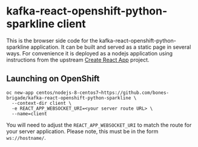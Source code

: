 # kafka-react-openshift-python-sparkline client

This is the browser side code for the kafka-react-openshift-python-sparkline
application. It can be built and served as a static page in several ways. For
convenience it is deployed as a nodejs application using instructions from the
upstream
[Create React App](https://github.com/facebookincubator/create-react-app)
project.

## Launching on OpenShift

```
oc new-app centos/nodejs-8-centos7~https://github.com/bones-brigade/kafka-react-openshift-python-sparkline \
  --context-dir client \
  -e REACT_APP_WEBSOCKET_URI=<your server route URL> \
  --name=client
```

You will need to adjust the `REACT_APP_WEBSOCKET_URI` to match the route for
your server application. Please note, this must be in the form `ws://hostname/`.
